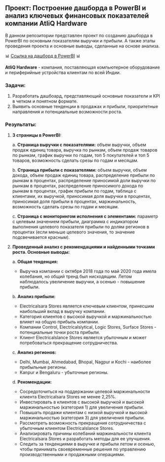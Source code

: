 ## Проект: Построение дашборда в PowerBI и анализ ключевых финансовых показателей компании AtliQ Hardware

В данном репозитории представлен проект по созданию дашборда в PowerBI по основным показателям выручки и прибыли. А также этапы проведения проекта и основные выводы, сделанные на основе анализа.

:bar_chart: [Ссылка на дашборд в PowerBI](https://app.powerbi.com/view?r=eyJrIjoiZDQzYmRhNjMtYWE2ZC00YWE3LWE0NWEtYmEwM2U3MDA4MzkzIiwidCI6ImM4YzY5YWFlLTMyYmEtNDNkMS05ZjU5LWY5OGM5NWZiMjI3YiIsImMiOjl9) :bar_chart:

**AtliQ Hardware** - компания, поставляющая компьютерное оборудование и периферийные устройства клиентам по всей Индии.

### Задачи:
1. Разработать дашбоард, представляющий основные показатели и KPI в четком и понятном формате.
2. Выявить основные тенденции в продажах и прибыли, приоритетные направления и потенциальные возможности роста.

### Результаты:
1. **3 страницы  в PowerBI:**

   a. **Страница выручки с показателями:** объем выручки, объем продаж единиц товара, выручка по рынкам, объем продаж товаров по рынкам, график выручки по годам, топ 5 покупателей и топ 5 товаров, возможность сделать срезы по годам и месяцам.

   b. **Страница прибыли с показателями:** объем выручки, объем дохода, объем продаж единиц товара, распределение прибыли по рынкам в процентах, распределение приносимой доли выручки по рынкам в процентах, распределение приносимого дохода по рынкам в процентах, график прибыли по годам, таблица с клиентами, их выручкой, приносимая доля выручки в процентах, приносимая доля прибыли в процентах, маржинальность, возможность сделать срезы по годам и месяцам.

   c. **Страница с мониторингом исполнения с элементами:** параметр с целевым значением прибыли, диаграмма с индикатором выполнения целевого показателя прибыли по долям регионов в процентах (если меньше целевого значения, то значение подсвечивается красным).

2. **Проведенный анализ с рекомендациями и найденными точками роста. Основные выводы:**
   
   a. **Общая тенденция:**
      - Выручка компании с октября 2018 года по май 2020 года имела колебания, но общий тренд был нисходящим. Летом наблюдалось увеличение выручки, а осенью - повышение прибыли.

   b. **Анализ прибыли:**
      - Electricalsara Stores является ключевым клиентом, принесшим наибольший вклад в выручку компании.
      - Категория клиентов с высокой выручкой и маржинальностью влияет на общую прибыль компании.
      - Компании Control, Electricalslytical, Logic Stores, Surface Stores - потенциальные точки роста прибыли.
      - Клиент Electricalslance Stores является убыточным и может потребоваться прекращение сотрудничества.

   c. **Анализ регионов:**
      - Delhi, Mumbai, Ahmedabad, Bhopal, Nagpur и Kochi - наиболее прибыльные регионы.
      - Kanpur и Bengaluru - убыточные регионы.

   d. **Рекомендации:**
      - Сосредоточиться на поддержании целевой маржинальности клиента Electricalsara Stores не менее 2,25%.
      - Инвестировать в клиентов с высокой выручкой и высокой маржинальностью (категория 1) для увеличения прибыли.
      - Повышать продажи клиентам с низкой выручкой и высокой маржинальностью (категория 3) для увеличения прибыли.
      - Рассмотреть возможность прекращения сотрудничества с убыточным клиентом Electricalslance Stores.
      - Анализировать причины колебаний маржинальности клиента Electricalsara Stores и разработать методы для ее улучшения.
      - Следить за тенденциями в выручке и прибыли летом и осенью, чтобы принимать своевременные решения по управлению производственными и продажными операциями.
